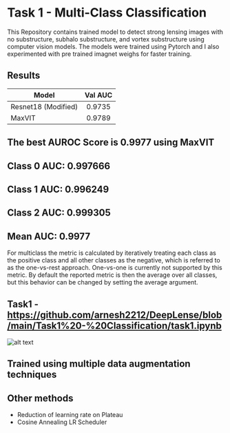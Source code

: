 
# Task 1 -  Multi-Class Classification

This Repository contains trained model to detect strong lensing images with no substructure, subhalo substructure, and vortex substructure using computer vision models. The models were trained using Pytorch and I also experimented with pre trained imagnet weighs for faster training.

## Results
 
| Model   |     Val AUC      
|----------|:-------------:|
| Resnet18 (Modified) |   0.9735   | 
| MaxVIT |  0.9789 | 


## The best AUROC Score is 0.9977 using MaxVIT
## Class 0 AUC: 0.997666
## Class 1 AUC: 0.996249
## Class 2 AUC: 0.999305
## Mean AUC: 0.9977

For multiclass the metric is calculated by iteratively treating each class as the positive class and all other classes as the negative, which is referred to as the one-vs-rest approach. One-vs-one is currently not supported by this metric. By default the reported metric is then the average over all classes, but this behavior can be changed by setting the average argument.

## Task1 - https://github.com/arnesh2212/DeepLense/blob/main/Task1%20-%20Classification/task1.ipynb
![alt text](https://github.com/arnesh2212/DeepLense/blob/main/Task1/roc.png)

## Trained using multiple data augmentation techniques


## Other methods
- Reduction of learning rate on Plateau
- Cosine Annealing LR Scheduler


